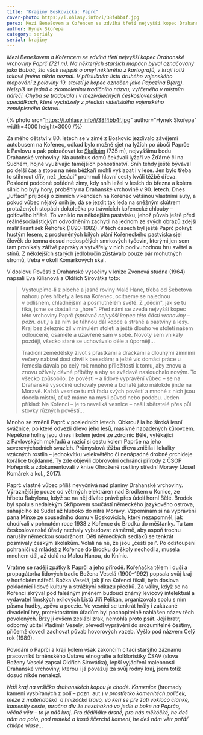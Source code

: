 ```yaml
---
title: "Krajiny Boskovicka: Paprč"
cover-photo: https://i.ohlasy.info/i/38f4bb4f.jpg
perex: Mezi Benešovem a Kořencem se zdvíhá třetí nejvyšší kopec Drahanské vrchoviny Paprč (721 m). Na některých starších mapách býval označovaný jako Babáč, šlo však nejspíš o omyl některého z kartografů, v kraji totiž takové jméno nikdo neznal.
author: Hynek Skořepa
category: seriály
serial: krajiny
---
```


*Mezi Benešovem a Kořencem se zdvíhá třetí nejvyšší kopec Drahanské vrchoviny Paprč (721 m). Na některých starších mapách býval označovaný jako Babáč, šlo však nejspíš o omyl některého z kartografů, v kraji totiž takové jméno nikdo neznal. V příslušném listu druhého vojenského mapování z poloviny 19. století je kopec označen jako Papczina B(erg). Nejspíš se jedná o zkomoleninu tradičního názvu, vyřčeného v místním nářečí. Chyba se tradovala i v meziválečných československých speciálkách, které vycházely z předloh vídeňského vojenského zeměpisného ústavu.*

{% photo src="https://i.ohlasy.info/i/38f4bb4f.jpg" author="Hynek Skořepa" width=4000 height=3000 /%}

Za mého dětství v 80. letech se v zimě z Boskovic jezdívalo závějemi autobusem na Kořenec, odkud bylo možné sjet na lyžích po úbočí Paprče k Pavlovu a pak pokračovat ke [Skalkám](https://ohlasy.info/clanky/2016/07/skalky.html) (735 m), nejvyššímu bodu Drahanské vrchoviny. Na autobus domů čekávali lyžaři ve Žďárné či na Suchém, hojně využívajíc tamějších pohostinství. Sníh tehdy ještě bývával po delší čas a stopu na něm běžkaři mohli vyšlapat i v lese. Jen bylo třeba to stihnout dřív, než „lesáci" prohrnuli hlavní cesty kvůli těžbě dřeva. Poslední podobné pořádné zimy, kdy sníh ležel v lesích do března a kolem silnic ho byly hory, proběhly na Drahanské vrchovině v 90. letech. Dnes „lufťáci" přijíždějí o zimních víkendech na Kořenec většinou vlastními auty, a pokud vůbec nějaký sníh je, dá se jezdit tak leda na sněžným skútrem protažených stopách dokolečka po trávnících kořenecké chlouby – golfového hřiště. To vzniklo na někdejším pastvisku, jehož půvab ještě před reálněsocialistickým odvodněním zachytil na jednom ze svých obrazů zdejší malíř František Řehořek (1890–1982). V těch časech byl ještě Paprč pokryt hustým lesem, z prosluněných bílých plání Kořeneckého pastviska sjel člověk do temna dosud nedospělých smrkových tyčovin, kterými jen sem tam pronikaly zářivé paprsky a vytvářely v nich podivuhodnou hru světel a stínů. Z někdejších starých jedlobučin zůstávalo pouze pár mohutných stromů, třeba v okolí Komárkových skal.

V doslovu Pověsti z Drahanské vysočiny v knize Zvonová studna (1964) napsali Eva Kilianová a Oldřich Sirovátka toto:

> Vystoupíme-li z ploché a jasné roviny Malé Hané, třeba od Šebetova nahoru přes hřbety a les na Kořenec, ocitneme se najednou v odlišném, chladnějším a posmutnělém světě. Z „dědin", jak se tu říká, jsme se dostali na „hore". Před námi se zvedá nejvyšší kopec této vrchoviny Paprč *(správně nejvyšší kopec této části vrchoviny – pozn. aut.)* a za ním se táhnou dál kopce a stráně a pastviny a lesy. Kraj bez železnic žil v minulém století a ještě dlouho ve století našem odloučeně, osaměle a uzavřeně sám v sobě. Novoty sem vnikaly později, všecko staré se uchovávalo déle a úporněji…
>
> Tradiční zemědělský život s přástkami a dračkami a dlouhými zimními večery nabízel dost chvil k besedám; a ještě víc domácí práce u řemesla dávala po celý rok mnoho příležitosti k tomu, aby znovu a znovu ožívaly dávné příběhy a aby se zvědavě naslouchalo novým. To všecko způsobilo, že pověsti – a lidové vyprávění vůbec – se na Drahanské vysočině uchovaly pevně a bohatě jako málokde jinde na Moravě. Každá vesnice tu má řadu svých pověstí a mnohé z nich jsou docela místní, ať už máme na mysli původ nebo podobu. Jeden příklad: Na Kořenci – je to neveliká vesnice – našli sběratelé přes půl stovky různých pověstí…

Mnoho se změnil Paprč v posledních letech. Obkroužila ho široká lesní svážnice, po které odvezli dřevo jeho lesů, masivně napadených kůrovcem. Nepěkné holiny jsou dnes i kolem jedné ze zdrojnic Bělé, vytékající z Pavlovských mokřadů a razící si cestu kolem Paprče na jeho severovýchodních svazích. Průmyslová těžba dřeva zničila i lokality vzácných rostlin – jednokvítku velekvětého či nenápadné drobné orchideje korálice trojklanné. Ty zde objevili dobrovolní ochránci přírody z ČSOP Hořepník a zdokumentovali v knize Ohrožené rostliny střední Moravy (Josef Komárek a kol., 2017).

Paprč vlastně vůbec příliš nevyčnívá nad planiny Drahanské vrchoviny. Výraznější je pouze od větrných elektráren nad Brodkem u Konice, ze hřbetu Babylonu, když se na něj díváte právě přes údolí horní Bělé. Brodek byl spolu s nedalekým Skřípovem součástí německého jazykového ostrova, sahajícího ze Sudet až hluboko do nitra Moravy. Vzpomínám si na vyprávění pana Minxe ze sousedního domu v Boskovicích, který nezapomněl, jak chodívali v pohnutém roce 1938 z Kořence do Brodku do měšťanky. Tu tam československé úřady nechaly vybudovat záměrně, aby aspoň trochu narušily německou soudržnost. Děti německých sedláků se tenkrát posmívaly českým školákům. Volali na ně, že jsou „čeští psi". Po odstoupení pohraničí už mládež z Kořence do Brodku do školy nechodila, musela mnohem dál, až dolů na Malou Hanou, do Knínic.

Vraťme se raději zpátky k Paprči a jeho přírodě. Kořeňačka tělem i duší a propagátorka lidových tradic Božena Veselá (1900–1992) popsala svůj kraj v horáckém nářečí. Božka Veselá, jak jí na Kořenci říkali, byla doslova pokladnicí lidové kultury a strážkyní odkazu předků. Za války, když se na Kořenci skrýval pod falešným jménem budoucí známý levicový intelektuál a vydavatel římských exilových Listů Jiří Pelikán, organizovala spolu s ním pásma hudby, zpěvu a poezie. Ve vesnici se tenkrát hrály i zakázané divadelní hry, protektorátním úřadům byl pochopitelně nahlášen název těch povolených. Brzy jí ovšem zeslábl zrak, nemohla proto psát. Její bratr, odborný učitel Vladimír Veselý, převedl vyprávění do srozumitelné češtiny, přičemž dovedl zachovat půvab hovorových vazeb. Vyšlo pod názvem Celý rok (1989).

Povídání o Paprči a kraji kolem však zakončím citací staršího záznamu pracovníků brněnského Ústavu etnografie a folkloristiky ČSAV (slova Boženy Veselé zapsal Oldřich Sirovátka), lepší vyjádření malebnosti Drahanské vrchoviny, kterou i já považuji za svůj rodný kraj, jsem totiž dosud nikde nenalezl.

*Náš kraj na vršičko drahanskéch kopcu je chodé. Kamenice* (hromady kamení vysbíraných z polí – pozn. aut.) *v prostřetko kamenitéch políček,  meze z mateřidóškó  a hnizóčkó travó, vo keri se pře žati vokločó článke, kamenity ceste, mračna div že nezaháknó vo jedle a boke na Paprčo, věčné větr – to je náš kraj. Pro dědiňáke drsné, pro nás měkóčké, he deš nám na polo, pod motekó a kosó ščerchá kamení, he deš nám větr pořáť chlópe vlase…*
